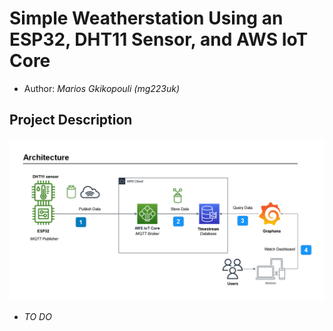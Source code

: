 # Simple Weatherstation Using an ESP32, DHT11 Sensor, and AWS IoT Core

- Author: _Marios Gkikopouli (mg223uk)_


## Project Description

![Architecture](https://github.com/M-Gkiko/ESP32_AWS_Weatherstation/blob/main/AWS_IoT.png)

- _TO DO_





